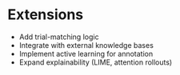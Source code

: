 
# Extensions
- Add trial-matching logic
- Integrate with external knowledge bases
- Implement active learning for annotation
- Expand explainability (LIME, attention rollouts)
